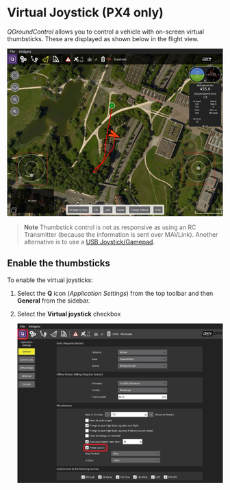 # Virtual Joystick (PX4 only)

*QGroundControl* allows you to control a vehicle with on-screen virtual thumbsticks. These are displayed as shown below in the flight view.

![QGroundControl Preferences > Enable Virtual Joystick](../../assets/settings/joystick_virtual_joystick_displayed.jpg)

> **Note** Thumbstick control is not as responsive as using an RC Transmitter (because the information is sent over MAVLink). Another alternative is to use a [USB Joystick/Gamepad](../SetupView/Joystick.md).


## Enable the thumbsticks

To enable the virtual joysticks:

1. Select the **Q** icon (*Application Settings*) from the top toolbar and then **General** from the sidebar.
1. Select the **Virtual joystick** checkbox

   ![QGroundControl Preferences > Enable Virtual Joystick](../../assets/settings/joystick_virtual_joystick_enable.jpg)


